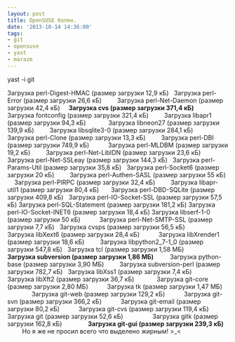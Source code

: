 ```yaml
---
layout: post
title: OpenSUSE болен.
date: '2013-10-14 14:36:00'
tags:
- git
- opensuse
- yast
- marazm
---
```


yast -i git

Загрузка perl-Digest-HMAC (размер загрузки 12,9 кБ) &nbsp; 
Загрузка perl-Error (размер загрузки 26,6 кБ) &nbsp; &nbsp; &nbsp; &nbsp; 
Загрузка perl-Net-Daemon (размер загрузки 42,4 кБ) &nbsp; &nbsp;
**Загрузка cvs (размер загрузки 371,4 кБ) &nbsp; &nbsp; &nbsp; &nbsp; &nbsp; &nbsp; &nbsp; &nbsp;**
Загрузка fontconfig (размер загрузки 321,4 кБ) &nbsp; &nbsp; &nbsp; &nbsp;
Загрузка libapr1 (размер загрузки 94,3 кБ) &nbsp; &nbsp; &nbsp; &nbsp; &nbsp; &nbsp;
Загрузка libneon27 (размер загрузки 139,9 кБ) &nbsp; &nbsp; &nbsp; &nbsp; 
Загрузка libsqlite3-0 (размер загрузки 284,1 кБ) &nbsp; &nbsp; &nbsp;
Загрузка perl-Clone (размер загрузки 13,3 кБ) &nbsp; &nbsp; &nbsp; &nbsp; 
Загрузка perl-DBI (размер загрузки 749,9 кБ) &nbsp; &nbsp; &nbsp; &nbsp; &nbsp;
Загрузка perl-MLDBM (размер загрузки 19,2 кБ) &nbsp; &nbsp; &nbsp; &nbsp; 
Загрузка perl-Net-LibIDN (размер загрузки 23,6 кБ) &nbsp; &nbsp;
Загрузка perl-Net-SSLeay (размер загрузки 144,3 кБ) &nbsp; 
Загрузка perl-Params-Util (размер загрузки 35,8 кБ) &nbsp; 
Загрузка perl-Socket6 (размер загрузки 20 кБ) &nbsp; &nbsp; &nbsp; &nbsp; 
Загрузка perl-Authen-SASL (размер загрузки 55 кБ) &nbsp; &nbsp; 
Загрузка perl-PlRPC (размер загрузки 32,4 кБ) &nbsp; &nbsp; &nbsp; &nbsp; 
Загрузка libapr-util1 (размер загрузки 80,4 кБ) &nbsp; &nbsp; &nbsp; 
Загрузка perl-DBD-SQLite (размер загрузки 409,8 кБ) &nbsp; 
Загрузка perl-IO-Socket-SSL (размер загрузки 57,5 кБ) 
Загрузка perl-SQL-Statement (размер загрузки 181,2 кБ)
Загрузка perl-IO-Socket-INET6 (размер загрузки 18,4 кБ)
Загрузка libserf-1-0 (размер загрузки 50 кБ) &nbsp; &nbsp; &nbsp; &nbsp; &nbsp;
Загрузка perl-Net-SMTP-SSL (размер загрузки 7,7 кБ) &nbsp; 
Загрузка cvsps (размер загрузки 56,5 кБ) &nbsp; &nbsp; &nbsp; &nbsp; &nbsp; &nbsp; &nbsp;
Загрузка libXext6 (размер загрузки 28,4 кБ) &nbsp; &nbsp; &nbsp; &nbsp; &nbsp; 
Загрузка libXrender1 (размер загрузки 18,6 кБ) &nbsp; &nbsp; &nbsp; &nbsp;
Загрузка libpython2_7-1_0 (размер загрузки 547,8 кБ) &nbsp;
Загрузка tcl (размер загрузки 1,58 МБ) &nbsp; &nbsp; &nbsp; &nbsp; &nbsp; &nbsp; &nbsp; &nbsp;
**Загрузка subversion (размер загрузки 1,86 МБ) &nbsp; &nbsp; &nbsp; &nbsp; &nbsp;**
Загрузка python-base (размер загрузки 3,90 МБ) &nbsp; &nbsp; &nbsp; &nbsp;
Загрузка subversion-perl (размер загрузки 782,7 кБ) &nbsp; 
Загрузка libXss1 (размер загрузки 7,4 кБ) &nbsp; &nbsp; &nbsp; &nbsp; &nbsp; &nbsp; 
Загрузка libXft2 (размер загрузки 36,7 кБ) &nbsp; &nbsp; &nbsp; &nbsp; &nbsp; &nbsp;
Загрузка git-core (размер загрузки 2,80 МБ) &nbsp; &nbsp; &nbsp; &nbsp; &nbsp; 
Загрузка tk (размер загрузки 1,47 МБ) &nbsp; &nbsp; &nbsp; &nbsp; &nbsp; &nbsp; &nbsp; &nbsp; 
Загрузка git-web (размер загрузки 129,2 кБ) &nbsp; &nbsp; &nbsp; &nbsp; &nbsp; 
Загрузка git-svn (размер загрузки 366,2 кБ) &nbsp; &nbsp; &nbsp; &nbsp; &nbsp; 
Загрузка git-email (размер загрузки 80,2 кБ) &nbsp; &nbsp; &nbsp; &nbsp; &nbsp;
Загрузка git-cvs (размер загрузки 119,4 кБ) &nbsp; &nbsp; &nbsp; &nbsp; &nbsp; 
Загрузка git (размер загрузки 52,6 кБ) &nbsp; &nbsp; &nbsp; &nbsp; &nbsp; &nbsp; &nbsp; &nbsp;
Загрузка gitk (размер загрузки 162,8 кБ) &nbsp; &nbsp; &nbsp; &nbsp; &nbsp; &nbsp; &nbsp;
**Загрузка git-gui (размер загрузки 239,3 кБ) &nbsp; &nbsp; &nbsp; &nbsp; &nbsp; &nbsp;**
Но я же не просил всего что выделено жирным! >_<